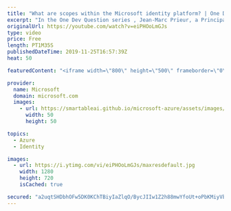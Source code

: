 ```yaml
---
title: "What are scopes within the Microsoft identity platform? | One Dev Question: Jean-Marc Prieur"
excerpt: "In the One Dev Question series , Jean-Marc Prieur, a Principal Program Manager working on the Microsoft identity platform, explains what scopes are and what they protect for Azure Microsoft identity platform developers.   Get more information at: https://docs.microsoft.com/azure/active-directory/develop/"
originalUrl: https://youtube.com/watch?v=eiPHOoLmGJs
type: video
price: Free
length: PT1M35S
publishedDateTime: 2019-11-25T16:57:39Z
heat: 50

featuredContent: "<iframe width=\"800\" height=\"500\" frameborder=\"0\" src=\"https://www.youtube.com/embed/eiPHOoLmGJs\" allow=\"accelerometer; autoplay; encrypted-media; gyroscope; picture-in-picture\" allowfullscreen></iframe>"

provider:
  name: Microsoft
  domain: microsoft.com
  images:
    - url: https://smartableai.github.io/microsoft-azure/assets/images/organizations/microsoft.com-50x50.jpg
      width: 50
      height: 50

topics:
  - Azure
  - Identity

images:
  - url: https://i.ytimg.com/vi/eiPHOoLmGJs/maxresdefault.jpg
    width: 1280
    height: 720
    isCached: true

secured: "a2uqtSHDbhOFw5DK0KChTBiyIaZlqO/BycJIIw1Z2h88mwYfoUt+oPbKMiyVbP3lsPpO3XKQMEbwDdkiaa/j+Fx12dA/N4a4bMRX9BpAwE4KbbmO/8NHUA8Gr8J0itQCIv5TeSodjdjQi/+mL3YJpTf3kTCrMT1fkwJyzFrjDrYQVh+bHf58B/3sqw9z8bq0vaLgUK0G6Kk32+V9i+fN1Yq7niD7xowAQWyQtnnzDtEgh4l6IOwtyQXhcgr6qv/9wz6LWv6BFDYyKLZhu5ER/xBAa6npvv/Rj0WbMilVD8o0jmtEbLTXPuy4jOMYOu14fN1Q2PvLWm65+8rqvNgOzpuimDVvQdxYezoc9rzCmr2+Fs2GLHkc5lUCDpc6ZgigLyUPmUhMbKHS1TmEhtrZapVN8alarN4f1rvc1kUHcWA=;l66v3T1l2YYE+eqh0zGjOg=="
---
```


